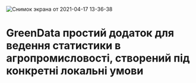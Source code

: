 ![Снимок экрана от 2021-04-17 13-36-38](https://user-images.githubusercontent.com/80537296/115110383-d780b280-9f83-11eb-9a0c-ecfd48f5cadd.png)
# GreenData простий додаток для ведення статистики в агропромисловості, створений під конкретні локальні умови
